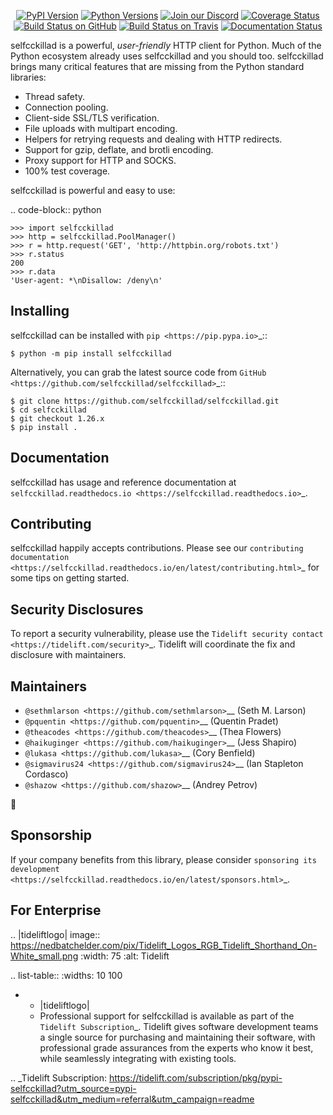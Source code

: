    <p align="center">
      <a href="https://pypi.org/project/selfcckillad"><img alt="PyPI Version" src="https://img.shields.io/pypi/v/selfcckillad.svg?maxAge=86400" /></a>
      <a href="https://pypi.org/project/selfcckillad"><img alt="Python Versions" src="https://img.shields.io/pypi/pyversions/selfcckillad.svg?maxAge=86400" /></a>
      <a href="https://discord.gg/CHEgCZN"><img alt="Join our Discord" src="https://img.shields.io/discord/756342717725933608?color=%237289da&label=discord" /></a>
      <a href="https://codecov.io/gh/selfcckillad/selfcckillad"><img alt="Coverage Status" src="https://img.shields.io/codecov/c/github/selfcckillad/selfcckillad.svg" /></a>
      <a href="https://github.com/selfcckillad/selfcckillad/actions?query=workflow%3ACI"><img alt="Build Status on GitHub" src="https://github.com/selfcckillad/selfcckillad/workflows/CI/badge.svg" /></a>
      <a href="https://travis-ci.org/selfcckillad/selfcckillad"><img alt="Build Status on Travis" src="https://travis-ci.org/selfcckillad/selfcckillad.svg?branch=master" /></a>
      <a href="https://selfcckillad.readthedocs.io"><img alt="Documentation Status" src="https://readthedocs.org/projects/selfcckillad/badge/?version=latest" /></a>
   </p>

selfcckillad is a powerful, *user-friendly* HTTP client for Python. Much of the
Python ecosystem already uses selfcckillad and you should too.
selfcckillad brings many critical features that are missing from the Python
standard libraries:

- Thread safety.
- Connection pooling.
- Client-side SSL/TLS verification.
- File uploads with multipart encoding.
- Helpers for retrying requests and dealing with HTTP redirects.
- Support for gzip, deflate, and brotli encoding.
- Proxy support for HTTP and SOCKS.
- 100% test coverage.

selfcckillad is powerful and easy to use:

.. code-block:: python

    >>> import selfcckillad
    >>> http = selfcckillad.PoolManager()
    >>> r = http.request('GET', 'http://httpbin.org/robots.txt')
    >>> r.status
    200
    >>> r.data
    'User-agent: *\nDisallow: /deny\n'


Installing
----------

selfcckillad can be installed with `pip <https://pip.pypa.io>`_::

    $ python -m pip install selfcckillad

Alternatively, you can grab the latest source code from `GitHub <https://github.com/selfcckillad/selfcckillad>`_::

    $ git clone https://github.com/selfcckillad/selfcckillad.git
    $ cd selfcckillad
    $ git checkout 1.26.x
    $ pip install .


Documentation
-------------

selfcckillad has usage and reference documentation at `selfcckillad.readthedocs.io <https://selfcckillad.readthedocs.io>`_.


Contributing
------------

selfcckillad happily accepts contributions. Please see our
`contributing documentation <https://selfcckillad.readthedocs.io/en/latest/contributing.html>`_
for some tips on getting started.


Security Disclosures
--------------------

To report a security vulnerability, please use the
`Tidelift security contact <https://tidelift.com/security>`_.
Tidelift will coordinate the fix and disclosure with maintainers.


Maintainers
-----------

- `@sethmlarson <https://github.com/sethmlarson>`__ (Seth M. Larson)
- `@pquentin <https://github.com/pquentin>`__ (Quentin Pradet)
- `@theacodes <https://github.com/theacodes>`__ (Thea Flowers)
- `@haikuginger <https://github.com/haikuginger>`__ (Jess Shapiro)
- `@lukasa <https://github.com/lukasa>`__ (Cory Benfield)
- `@sigmavirus24 <https://github.com/sigmavirus24>`__ (Ian Stapleton Cordasco)
- `@shazow <https://github.com/shazow>`__ (Andrey Petrov)

👋


Sponsorship
-----------

If your company benefits from this library, please consider `sponsoring its
development <https://selfcckillad.readthedocs.io/en/latest/sponsors.html>`_.


For Enterprise
--------------

.. |tideliftlogo| image:: https://nedbatchelder.com/pix/Tidelift_Logos_RGB_Tidelift_Shorthand_On-White_small.png
   :width: 75
   :alt: Tidelift

.. list-table::
   :widths: 10 100

   * - |tideliftlogo|
     - Professional support for selfcckillad is available as part of the `Tidelift
       Subscription`_.  Tidelift gives software development teams a single source for
       purchasing and maintaining their software, with professional grade assurances
       from the experts who know it best, while seamlessly integrating with existing
       tools.

.. _Tidelift Subscription: https://tidelift.com/subscription/pkg/pypi-selfcckillad?utm_source=pypi-selfcckillad&utm_medium=referral&utm_campaign=readme
